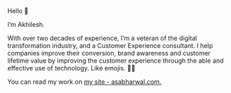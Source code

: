 Hello 👋

I’m Akhilesh.

With over two decades of experience, I’m a veteran of the digital transformation industry, and a Customer Experience consultant. I help companies improve their conversion, brand awareness and customer lifetime value by improving the customer experience through the able and effective use of technology. Like emojis. 👨‍💻

You can read my work on [my site - asabharwal.com.](https://asabharwal.com)

<!---
asbrwl/asbrwl is a ✨ special ✨ repository because its `README.md` (this file) appears on your GitHub profile.
You can click the Preview link to take a look at your changes.
--->

